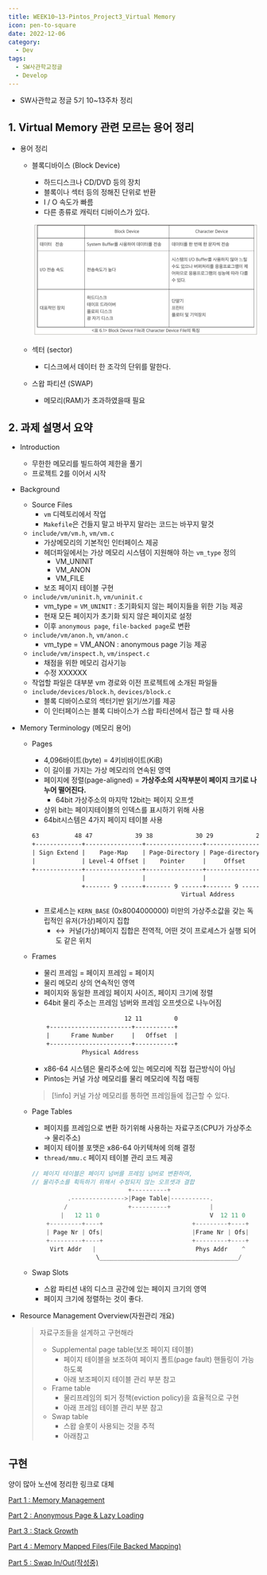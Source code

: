 ```yaml
---
title: WEEK10~13-Pintos_Project3_Virtual Memory
icon: pen-to-square
date: 2022-12-06
category:
  - Dev
tags:
  - SW사관학교정글
  - Develop
---
```


- SW사관학교 정글 5기 10~13주차 정리
<!-- more -->

## 1. Virtual Memory 관련 모르는 용어 정리

- 용어 정리
    - 블록디바이스 (Block Device)
        - 하드디스크나 CD/DVD 등의 장치
        - 블록이나 섹터 등의 정해진 단위로 반환
        - I / O 속도가 빠름
        - 다른 종류로 캐릭터 디바이스가 있다.
        
        ![Untitled](./image/Untitled11.png)
        
    - 섹터 (sector)
        - 디스크에서 데이터 한 조각의 단위를 말한다.
    - 스왑 파티션 (SWAP)
        - 메모리(RAM)가 초과하였을때 필요

## 2. 과제 설명서 요약

- Introduction
    - 무한한 메모리를 빌드하여 제한을 풀기
    - 프로젝트 2를 이어서 시작
- Background
    - Source Files
        - `vm` 디렉토리에서 작업
        - `Makefile`은 건들지 말고 바꾸지 말라는 코드는 바꾸지 말것
    - `include/vm/vm.h`, `vm/vm.c`
        - 가상메모리의 기본적인 인터페이스 제공
        - 헤더파일에서는 가상 메모리 시스템이 지원해야 하는 `vm_type` 정의
            - VM_UNINIT
            - VM_ANON
            - VM_FILE
        - 보조 페이지 테이블 구현
    - `include/vm/uninit.h`, `vm/uninit.c`
        - vm_type = `VM_UNINIT` : 초기화되지 않는 페이지들을 위한 기능 제공
        - 현재 모든 페이지가 초기화 되지 않은 페이지로 설정
        - 이후 `anonymous page`, `file-backed page`로 변환
    - `include/vm/anon.h`, `vm/anon.c`
        - vm_type = VM_ANON : anonymous page 기능 제공
    - `include/vm/inspect.h`, `vm/inspect.c`
        - 채점을 위한 메모리 검사기능
        - 수정 XXXXXX
    - 작업할 파일은 대부분 vm 경로와 이전 프로젝트에 소개된 파일들
    - `include/devices/block.h`, `devices/block.c`
        - 블록 디바이스로의 섹터기반 읽기/쓰기를 제공
        - 이 인터페이스는 블록 디바이스가 스왑 파티션에서 접근 할 때 사용
        
- Memory Terminology (메모리 용어)
    - Pages
        - 4,096바이트(byte) = 4키비바이트(KiB)
        - 이 길이를 가지는 가상 메모리의 연속된 영역
        - 페이지에 정렬(page-aligned) = **가상주소의 시작부분이 페이지 크기로 나누어 떨어진다.**
            - 64bit 가상주소의 마지막 12bit는 페이지 오프셋
        - 상위 bit는 페이지테이블의 인덱스를 표시하기 위해 사용
        - 64bit시스템은 4가지 페이지 테이블 사용
        
        ```html
        63          48 47            39 38            30 29            21 20         12 11         0
        +-------------+----------------+----------------+----------------+-------------+------------+
        | Sign Extend |    Page-Map    | Page-Directory | Page-directory |  Page-Table |    Page    |
        |             | Level-4 Offset |    Pointer     |     Offset     |   Offset    |   Offset   |
        +-------------+----------------+----------------+----------------+-------------+------------+
                      |                |                |                |             |            |
                      +------- 9 ------+------- 9 ------+------- 9 ------+----- 9 -----+---- 12 ----+
                                                  Virtual Address
        ```
        
        - 프로세스는 `KERN_BASE` (0x8004000000) 미만의 가상주소값을 갖는 독립적인 유저(가상)페이지 집합
            - ↔  커널(가상)페이지 집합은 전역적, 어떤 것이 프로세스가 실행 되어도 같은 위치
    - Frames
        - 물리 프레임 = 페이지 프레임 = 페이지
        - 물리 메모리 상의 연속적인 영역
        - 페이지와 동일한 프레임 페이지 사이즈, 페이지 크기에 정렬
        - 64bit 물리 주소는 프레임 넘버와 프레임 오프셋으로 나누어짐
        
        ```html
                                  12 11         0
            +-----------------------+-----------+
            |      Frame Number     |   Offset  |
            +-----------------------+-----------+
                      Physical Address
        ```
        
        - x86-64 시스템은 물리주소에 있는 메모리에 직접 접근방식이 아님
        - Pintos는 커널 가상 메모리를 물리 메모리에 직접 매핑
        
		>[!info]
        >커널 가상 메모리를 통하면 프레임들에 접근할 수 있다.

    - Page Tables
        - 페이지를 프레임으로 변환 하기위해 사용하는 자료구조(CPU가 가상주소 → 물리주소)
        - 페이지 테이블 포맷은 x86-64 아키텍쳐에 의해 결정
        - `thread/mmu.c` 페이지 테이블 관리 코드 제공
        
        ```c
        // 페이지 테이블은 페이지 넘버를 프레임 넘버로 변환하며, 
        // 물리주소를 획득하기 위해서 수정되지 않는 오프셋과 결합
                                   +----------+
                  .--------------->|Page Table|-----------.
                 /                 +----------+           |
                |   12 11 0                               V  12 11 0
            +---------+----+                         +---------+----+
            | Page Nr | Ofs|                         |Frame Nr | Ofs|
            +---------+----+                         +---------+----+
             Virt Addr   |                            Phys Addr    ^
                          \_______________________________________/
        ```
        
    - Swap Slots
        - 스왑 파티션 내의 디스크 공간에 있는 페이지 크기의 영역
        - 페이지 크기에 정렬하는 것이 좋다.
- Resource Management Overview(자원관리 개요)
    
    > 자료구조들을 설계하고 구현해라
    > 
    > - Supplemental page table(보조 페이지 테이블)
    >     - 페이지 테이블을 보조하여 페이지 폴트(page fault) 핸들링이 가능 하도록
    >     - 아래 보조페이지 테이블 관리 부분 참고
    > - Frame table
    >     - 물리프레임의 퇴거 정책(eviction policy)을 효율적으로 구현
    >     - 아래 프레임 테이블 관리 부분 참고
    > - Swap table
    >     - 스왑 슬롯이 사용되는 것을 추적
    >     - 아래참고
    
## 구현
양이 많아 노션에 정리한 링크로 대체

[Part 1 : Memory Management](https://www.notion.so/Part-1-Memory-Management-92ac10e50f3648d488f1ecbeb60b2784?pvs=21)

[Part 2 : Anonymous Page & Lazy Loading](https://www.notion.so/Part-2-Anonymous-Page-Lazy-Loading-7232044531804c24802c084ee42ac660?pvs=21)

[Part 3 : Stack Growth](https://www.notion.so/Part-3-Stack-Growth-064f6aa6965843669acfb3507ebf6c79?pvs=21)

[Part 4 : Memory Mapped Files(File Backed Mapping)](https://www.notion.so/Part-4-Memory-Mapped-Files-File-Backed-Mapping-921f8ebd2fdf45a9a3896ffed982b7f4?pvs=21)

[Part 5 : Swap In/Out(작성중)](https://www.notion.so/Part-5-Swap-In-Out-394937cac7324bc0bc9407cf1aa47fea?pvs=21)
